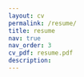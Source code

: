 ```yaml
---
layout: cv
permalink: /resume/
title: resume
nav: true
nav_order: 3
cv_pdf: resume.pdf 
description: 
---
```


